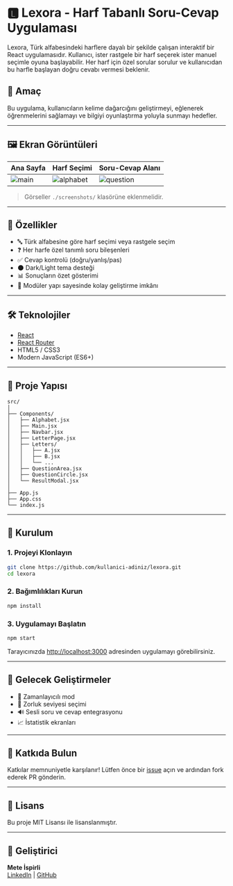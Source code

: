 
# 🅻 Lexora - Harf Tabanlı Soru-Cevap Uygulaması

Lexora, Türk alfabesindeki harflere dayalı bir şekilde çalışan interaktif bir React uygulamasıdır. Kullanıcı, ister rastgele bir harf seçerek ister manuel seçimle oyuna başlayabilir. Her harf için özel sorular sorulur ve kullanıcıdan bu harfle başlayan doğru cevabı vermesi beklenir.

## 🎯 Amaç

Bu uygulama, kullanıcıların kelime dağarcığını geliştirmeyi, eğlenerek öğrenmelerini sağlamayı ve bilgiyi oyunlaştırma yoluyla sunmayı hedefler.

---

## 🖼️ Ekran Görüntüleri

| Ana Sayfa | Harf Seçimi | Soru-Cevap Alanı |
|----------|-------------|------------------|
| ![main](./screenshots/main.png) | ![alphabet](./screenshots/alphabet.png) | ![question](./screenshots/question.png) |

> Görseller `./screenshots/` klasörüne eklenmelidir.

---

## 🚀 Özellikler

- 🔤 Türk alfabesine göre harf seçimi veya rastgele seçim
- ❓ Her harfe özel tanımlı soru bileşenleri
- ✅ Cevap kontrolü (doğru/yanlış/pas)
- 🌑 Dark/Light tema desteği
- 📊 Sonuçların özet gösterimi
- 🔁 Modüler yapı sayesinde kolay geliştirme imkânı

---

## 🛠️ Teknolojiler

- [React](https://reactjs.org/)
- [React Router](https://reactrouter.com/)
- HTML5 / CSS3
- Modern JavaScript (ES6+)

---

## 📁 Proje Yapısı

```
src/
│
├── Components/
│   ├── Alphabet.jsx
│   ├── Main.jsx
│   ├── Navbar.jsx
│   ├── LetterPage.jsx
│   ├── Letters/
│   │   ├── A.jsx
│   │   ├── B.jsx
│   │   └── ...
│   ├── QuestionArea.jsx
│   ├── QuestionCircle.jsx
│   └── ResultModal.jsx
│
├── App.js
├── App.css
└── index.js
```

---

## 🔧 Kurulum

### 1. Projeyi Klonlayın

```bash
git clone https://github.com/kullanici-adiniz/lexora.git
cd lexora
```

### 2. Bağımlılıkları Kurun

```bash
npm install
```

### 3. Uygulamayı Başlatın

```bash
npm start
```

Tarayıcınızda [http://localhost:3000](http://localhost:3000) adresinden uygulamayı görebilirsiniz.

---

## 📌 Gelecek Geliştirmeler

- 🔄 Zamanlayıcılı mod
- 🧠 Zorluk seviyesi seçimi
- 🔊 Sesli soru ve cevap entegrasyonu
- 📈 İstatistik ekranları

---

## 🤝 Katkıda Bulun

Katkılar memnuniyetle karşılanır! Lütfen önce bir [issue](https://github.com/kullanici-adiniz/lexora/issues) açın ve ardından fork ederek PR gönderin.

---

## 📄 Lisans

Bu proje MIT Lisansı ile lisanslanmıştır.

---

## 👤 Geliştirici

**Mete İspirli**  
[LinkedIn](https://linkedin.com) | [GitHub](https://github.com)
